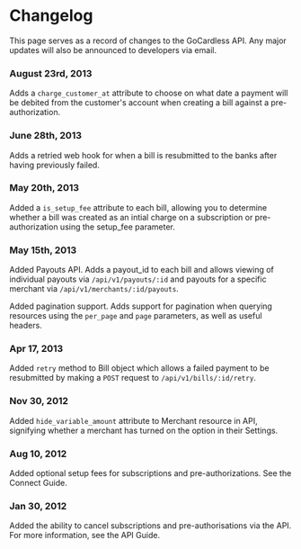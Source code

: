 # Changelog

This page serves as a record of changes to the GoCardless API. Any major updates will also be announced to developers via email.

### August 23rd, 2013

Adds a `charge_customer_at` attribute to choose on what date a payment will be debited from the customer's account when creating a bill against a pre-authorization.

### June 28th, 2013

Adds a retried web hook for when a bill is resubmitted to the banks after having previously failed.

### May 20th, 2013

Added a `is_setup_fee` attribute to each bill, allowing you to determine whether a bill was created as an intial charge on a subscription or pre-authorization using the setup_fee parameter.

### May 15th, 2013

Added Payouts API. 
Adds a payout_id to each bill and allows viewing of individual payouts via `/api/v1/payouts/:id` and payouts for a specific merchant via `/api/v1/merchants/:id/payouts`.

Added pagination support. 
Adds support for pagination when querying resources using the `per_page` and `page` parameters, as well as useful headers.

### Apr 17, 2013

Added `retry` method to Bill object which allows a failed payment to be resubmitted by making a `POST` request to  `/api/v1/bills/:id/retry`.

### Nov 30, 2012

Added `hide_variable_amount` attribute to Merchant resource in API, signifying whether a merchant has turned on the option in their Settings.

### Aug 10, 2012

Added optional setup fees for subscriptions and pre-authorizations. See the Connect Guide.

### Jan 30, 2012

Added the ability to cancel subscriptions and pre-authorisations via the API. For more information, see the API Guide.